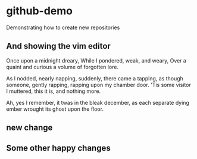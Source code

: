 # github-demo
Demonstrating how to create new repositories

## And showing the vim editor
Once upon a midnight dreary,
While I pondered, weak, and weary,
Over a quaint and curious a volume of forgotten lore.

As I nodded, nearly napping, 
suddenly, there came a tapping,
as though someone, gently rapping, rapping upon my chamber door. 
'Tis some visitor I muttered, this it is, and nothing more.

Ah, yes I remember, it twas in the bleak december,
as each separate dying ember wrought its ghost upon the floor. 

## new change

## Some other happy changes

